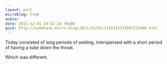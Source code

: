 ```yaml
---
layout: post
microblog: true
audio: 
date: 2011-12-01 19:53:14 +0100
guid: http://samdeane.micro.blog/2011/12/01/t142315334597222400.html
---
```

Today consisted of long periods of waiting, interspersed with a short period of having a tube down the throat. 

Which was different.
